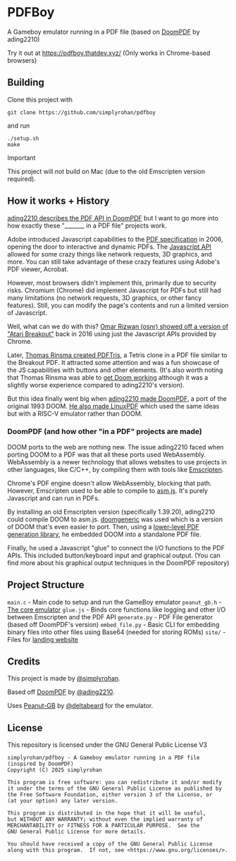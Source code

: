 # PDFBoy

A Gameboy emulator running in a PDF file (based on [DoomPDF](https://github.com/ading2210/doompdf) by ading2210)

Try it out at https://pdfboy.thatdev.xyz/ (Only works in Chrome-based browsers)

## Building

Clone this project with
```
git clone https://github.com/simplyrohan/pdfboy
```
and run
```
./setup.sh
make
```

> [!IMPORTANT]
> This project will not build on Mac (due to the old Emscripten version required).

## How it works + History
[ading2210 describes the PDF API in DoomPDF](https://github.com/ading2210/doompdf/tree/master?tab=readme-ov-file#javascript-in-a-pdf) but I want to go more into how exactly these "_______ in a PDF file" projects work.

Adobe introduced Javascript capabilities to the [PDF specification](https://opensource.adobe.com/dc-acrobat-sdk-docs/pdfstandards/PDF32000_2008.pdf) in 2006, opening the door to interactive and dynamic PDFs. The [Javascript API](https://opensource.adobe.com/dc-acrobat-sdk-docs/library/jsapiref/JS_API_AcroJS.html) allowed for some crazy things like network requests, 3D graphics, and more. You can still take advantage of these crazy features using Adobe's PDF viewer, Acrobat.

However, most browsers didn't implement this, primarily due to security risks. Chromium (Chrome) did implement Javascript for PDFs but still had many limitations (no network requests, 3D graphics, or other fancy features). Still, you can modify the page's contents and run a limited version of Javascript.

Well, what can we do with this? [Omar Rizwan (osnr) showed off a version of "Atari Breakout"](https://github.com/osnr/horrifying-pdf-experiments) back in 2016 using just the Javascript APIs provided by Chrome.

Later, [Thomas Rinsma created PDFTris](https://github.com/ThomasRinsma/pdftris), a Tetris clone in a PDF file similar to the Breakout PDF. It attracted some attention and was a fun showcase of the JS capabilities with buttons and other elements.
(It's also worth noting that Thomas Rinsma was able to [get Doom working](https://github.com/ThomasRinsma/pdfdoom) although it was a slightly worse experience compared to ading2210's version).

But this idea finally went big when [ading2210 made DoomPDF](https://github.com/ading2210/doompdf/), a port of the original 1993 DOOM. 
[He also made LinuxPDF](https://github.com/ading2210/linuxpdf) which used the same ideas but with a RISC-V emulator rather than DOOM.

### DoomPDF (and how other "in a PDF" projects are made)
DOOM ports to the web are nothing new. The issue ading2210 faced when porting DOOM to a PDF was that all these ports used WebAssembly. WebAssembly is a newer technology that allows websites to use projects in other languages, like C/C++, by compiling them with tools like [Emscripten](https://emscripten.org/).

Chrome's PDF engine doesn't allow WebAssembly, blocking that path. However, Emscripten used to be able to compile to [asm.js](https://en.wikipedia.org/wiki/Asm.js). It's purely Javascript and can run in PDFs.

By installing an old Emscripten version (specifically 1.39.20), ading2210 could compile DOOM to asm.js. [doomgeneric](https://github.com/ozkl/doomgeneric) was used which is a version of DOOM that's even easier to port. Then, using a [lower-level PDF generation library](https://github.com/pmaupin/pdfrw), he embedded DOOM into a standalone PDF file.

Finally, he used a Javascript "glue" to connect the I/O functions to the PDF APIs. This included button/keyboard input and graphical output. (You can find more about his graphical output techniques in the DoomPDF repository)

## Project Structure
`main.c` - Main code to setup and run the GameBoy emulator
`peanut_gb.h` - [The core emulator](https://github.com/deltabeard/Peanut-GB/tree/master)
`glue.js` - Binds core functions like logging and other I/O between Emscripten and the PDF API
`generate.py` - PDF File generator (based off DoomPDF's version)
`embed_file.py` - Basic CLI for embedding binary files into other files using Base64 (needed for storing ROMs)
`site/` - Files for [landing website](https://pdfboy.thatdev.xyz)

## Credits
This project is made by [@simplyrohan](https://github.com/simplyrohan).

Based off [DoomPDF](https://github.com/ading2210/doompdf) by [@ading2210](https://github.com/ading2210).

Uses [Peanut-GB](https://github.com/deltabeard/Peanut-GB/tree/master) by [@deltabeard](https://github.com/deltabeard) for the emulator.

## License
This repository is licensed under the GNU General Public License V3

```
simplyrohan/pdfboy - A Gameboy emulator running in a PDF file (inspired by DoomPDF)
Copyright (C) 2025 simplyrohan

This program is free software: you can redistribute it and/or modify
it under the terms of the GNU General Public License as published by
the Free Software Foundation, either version 3 of the License, or
(at your option) any later version.

This program is distributed in the hope that it will be useful,
but WITHOUT ANY WARRANTY; without even the implied warranty of
MERCHANTABILITY or FITNESS FOR A PARTICULAR PURPOSE.  See the
GNU General Public License for more details.

You should have received a copy of the GNU General Public License
along with this program.  If not, see <https://www.gnu.org/licenses/>.
```

